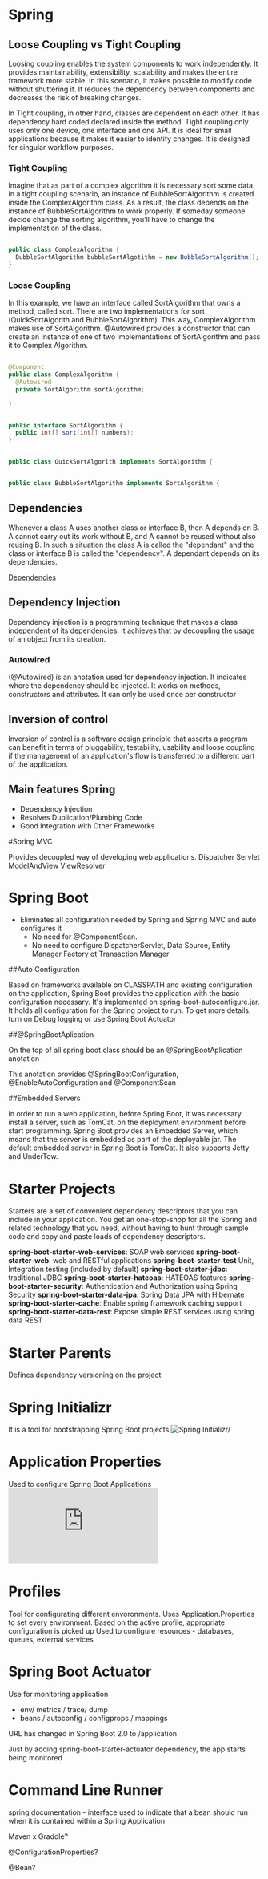 # Spring 

## Loose Coupling vs Tight Coupling

Loosing coupling enables the system components to work independently. It provides maintainability, extensibility, scalability and makes the entire framework more stable. In this scenario, it makes possible to modify code without shuttering it. It reduces the dependency between components and decreases the risk of breaking changes.

In Tight coupling, in other hand, classes are dependent on each other. It has dependency hard coded declared inside the method. Tight coupling only uses only one device, one interface and one API. It is ideal for small applications because it makes it easier to identify changes. It is designed for singular workflow purposes.

### Tight Coupling

Imagine that as part of a complex algorithm it is necessary sort some data. In a tight coupling scenario, an instance of BubbleSortAlgorithm is created inside the ComplexAlgorithm class. As a result, the class depends on the instance of BubbleSortAlgorithm to work properly. If someday someone decide change the sorting algorithm, you'll have to change the implementation of the class.

```java

public class ComplexAlgorithm {
  BubbleSortAlgorithm bubbleSortAlgotithm = new BubbleSortAlgorithm();
}

``` 

### Loose Coupling

In this example, we have an interface called SortAlgorithm that owns a method, called sort. There are two implementations for sort (QuickSortAlgorith and BubbleSortAlgorithm). This way, ComplexAlgorithm makes use of SortAlgorithm. @Autowired provides a constructor that can create an instance of one of two implementations of SortAlgorithm and pass it to Complex Algorithm.


```java

@Component
public class ComplexAlgorithm {
  @Autowired
  private SortAlgorithm sortAlgorithm;

}

``` 

```java

public interface SortAlgorithm {
  public int[] sort(int[] numbers);
}

``` 

```java

public class QuickSortAlgorith implements SortAlgorithm {

``` 

```java

public class BubbleSortAlgorithm implements SortAlgorithm {

``` 

## Dependencies

Whenever a class A uses another class or interface B, then A depends on B. A cannot carry out its work without B, and A cannot be reused without also reusing B. In such a situation the class A is called the "dependant" and the class or interface B is called the "dependency". A dependant depends on its dependencies.

[Dependencies](https://www.markdownguide.org/extended-syntax/)


## Dependency Injection 

Dependency injection is a programming technique that makes a class independent of its dependencies. It achieves that by decoupling the usage of an object from its creation. 

### Autowired

 (@Autowired) is an anotation used for dependency injection. It indicates where the dependency should be injected. It works on methods, constructors and attributes. It can only be used once per constructor

## Inversion of control

Inversion of control is a software design principle that asserts a program can benefit in terms of pluggability, testability, usability and loose coupling if the management of an application's flow is transferred to a different part of the application.

## Main features Spring

- Dependency Injection
- Resolves Duplication/Plumbing Code
- Good Integration with Other Frameworks

#Spring MVC

Provides decoupled way of developing web applications.
Dispatcher Servlet
ModelAndView
ViewResolver

# Spring Boot

- Eliminates all configuration needed by Spring and Spring MVC and auto configures it
	- No need for @ComponentScan.
	- No need to configure DispatcherServlet, Data Source, Entity Manager Factory ot Transaction Manager

##Auto Configuration
	
Based on frameworks available on CLASSPATH and existing configuration on the application, Spring Boot provides the application with the basic configuration necessary. It's implemented on spring-boot-autoconfigure.jar. It holds all configuration for the Spring project to run.
To get more details, turn on Debug logging or use Spring Boot Actuator

##@SpringBootAplication

On the top of all spring boot class should be an @SpringBootAplication anotation 

This anotation provides @SpringBootConfiguration, @EnableAutoConfiguration and @ComponentScan

##Embedded Servers

In order to run a web application, before Spring Boot, it was necessary install a server, such as TomCat, on the deployment environment before start programming. Spring Boot provides an Embedded Server, which means that the server is embedded as part of the deployable jar. The default embedded server in Spring Boot is TomCat. It also supports Jetty and UnderTow.

# Starter Projects

Starters are a set of convenient dependency descriptors that you can include in your application. You get an one-stop-shop for all the Spring and related technology that you need, without having to hunt through sample code and copy and paste loads of dependency descriptors.

**spring-boot-starter-web-services**: SOAP web services
**spring-boot-starter-web**: web and RESTful applications
**spring-boot-starter-test** Unit, Integration testing (included by default)
**spring-boot-starter-jdbc**: traditional JDBC
**spring-boot-starter-hateoas**: HATEOAS features
**spring-boot-starter-security**: Authentication and Authorization using Spring Security
**spring-boot-starter-data-jpa**: Spring Data JPA with Hibernate
**spring-boot-starter-cache**: Enable spring framework caching support
**spring-boot-starter-data-rest**: Expose simple REST services using spring data REST

# Starter Parents

Defines dependency versioning on the project

# Spring Initializr

It is a tool for bootstrapping Spring Boot projects ![Spring Initializr/](https://start.spring.io/)

# Application Properties

Used to configure Spring Boot Applications ![Application Properts](https://docs.spring.io/spring-boot/docs/current/reference/html/application-properties.html)


# Profiles

Tool for configurating different envoronments. Uses Application.Properties to set every environment. 
Based on the active profile, appropriate configuration is picked up
Used to configure resources - databases, queues, external services


# Spring Boot Actuator

Use for monitoring application

- env/ metrics / trace/ dump
- beans / autoconfig / configprops / mappings

URL has changed in Spring Boot 2.0 to /application

Just by adding spring-boot-starter-actuator dependency, the app starts being monitored


# Command Line Runner

spring documentation - interface used to indicate that a bean should run when it is contained within a Spring Application

Maven x Graddle?

@ConfigurationProperties?

@Bean?
